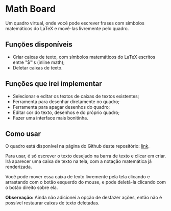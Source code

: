 # Math Board

Um quadro virtual, onde você pode escrever frases com símbolos matemáticos do LaTeX e movê-las livremente pelo quadro.

## Funções disponíveis
- Criar caixas de texto, com símbolos matemáticos do LaTeX escritos entre "$"'s (inline math);
- Deletar caixas de texto.

## Funções que irei implementar
- Selecionar e editar os textos de caixas de textos existentes;
- Ferramenta para desenhar diretamente no quadro;
- Ferramenta para apagar desenhos do quadro;
- Editar cor do texto, desenhos e do próprio quadro;
- Fazer uma interface mais bonitinha.

## Como usar
O quadro está disponível na página do Github deste repositório: [link][mathboard].

Para usar, é só escrever o texto desejado na barra de texto e clicar em criar. Irá aparecer uma caixa de texto na tela, com a notação matemática já renderizada.

Você pode mover essa caixa de texto livremente pela tela clicando e arrastando com o botão esquerdo do mouse, e pode deletá-la clicando com o botão direito sobre ela.

**Observação:** Ainda não adicionei a opção de desfazer ações, então não é possível restaurar caixas de texto deletadas.

<!-- Links -->
[mathboard]: https://anachan01h.github.io/math-board/
